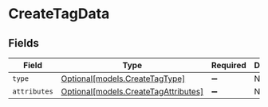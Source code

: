 # CreateTagData


## Fields

| Field                                                                    | Type                                                                     | Required                                                                 | Description                                                              |
| ------------------------------------------------------------------------ | ------------------------------------------------------------------------ | ------------------------------------------------------------------------ | ------------------------------------------------------------------------ |
| `type`                                                                   | [Optional[models.CreateTagType]](../models/createtagtype.md)             | :heavy_minus_sign:                                                       | N/A                                                                      |
| `attributes`                                                             | [Optional[models.CreateTagAttributes]](../models/createtagattributes.md) | :heavy_minus_sign:                                                       | N/A                                                                      |